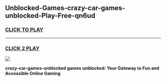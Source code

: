 
## Unblocked-Games-crazy-car-games-unblocked-Play-Free-qn6ud
<h3>
<a href="https://premium76.site?title=crazy-car-games-unblocked&ref=10A">CLICK TO PLAY</a></h3>
<hr>

<h3>
<a href="https://premium76.site?title=crazy-car-games-unblocked&ref=10A">CLICK 2 PLAY</a>
  
</h3>

<a href="https://premium76.site?title=crazy-car-games-unblocked&ref=10A"><img src="https://clearcache.store/games.png"></a>


**crazy-car-games-unblocked games unblocked: Your Gateway to Fun and Accessible Online Gaming**
